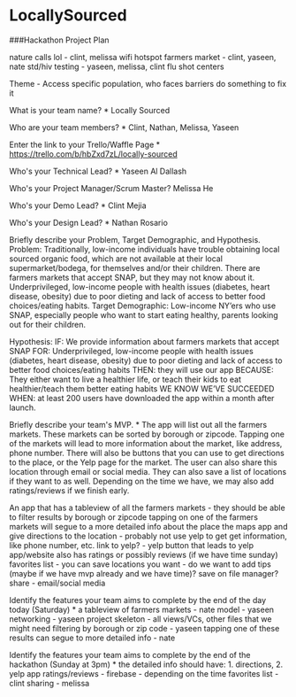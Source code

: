 # LocallySourced
###Hackathon Project Plan

nature calls lol - clint, melissa
wifi hotspot
farmers market - clint, yaseen, nate
std/hiv testing - yaseen, melissa, clint
flu shot centers

Theme - Access
specific population, who faces barriers
do something to fix it

What is your team name? *
Locally Sourced

Who are your team members? *
Clint, Nathan, Melissa, Yaseen

Enter the link to your Trello/Waffle Page *
https://trello.com/b/hbZxd7zL/locally-sourced

Who's your Technical Lead? *
Yaseen Al Dallash

Who's your Project Manager/Scrum Master?
Melissa He

Who's your Demo Lead? *
Clint Mejia

Who's your Design Lead? *
Nathan Rosario

Briefly describe your Problem, Target Demographic, and Hypothesis.
Problem: Traditionally, low-income individuals have trouble obtaining local sourced organic food, which are not available at their local supermarket/bodega, for themselves and/or their children. There are farmers markets that accept SNAP, but they may not know about it. Underprivileged, low-income people with health issues (diabetes, heart disease, obesity) due to poor dieting and lack of access to better food choices/eating habits.
Target Demographic: Low-income NY’ers who use SNAP, especially people who want to start eating healthy, parents looking out for their children.

Hypothesis:
IF:  We provide information about farmers markets that accept SNAP
FOR: Underprivileged, low-income people with health issues (diabetes, heart disease, obesity) due to poor dieting and lack of access to better food choices/eating habits
THEN: they will use our app
BECAUSE: They either want to live a healthier life, or teach their kids to eat healthier/teach them better eating habits
WE KNOW WE’VE SUCCEEDED WHEN: at least 200 users have downloaded the app within a month after launch.

Briefly describe your team's MVP. *
The app will list out all the farmers markets. These markets can be sorted by borough or zipcode. Tapping one of the markets will lead to more information about the market, like address, phone number. There will also be buttons that you can use to get directions to the place, or the Yelp page for the market. The user can also share this location through email or social media. They can also save a list of locations if they want to as well. Depending on the time we have, we may also add ratings/reviews if we finish early.

An app that has a tableview of all the farmers markets - they should be able to filter results by borough or zipcode
tapping on one of the farmers markets will segue to a more detailed info about the place
the maps app and give directions to the location - probably not
use yelp to get get information, like phone number, etc.
link to yelp? - yelp button that leads to yelp app/website
also has ratings or possibly reviews (if we have time sunday)
favorites list - you can save locations you want - do we want to add tips (maybe if we have mvp already and we have time)?
save on file manager?
share - email/social media

Identify the features your team aims to complete by the end of the day today (Saturday) *
a tableview of farmers markets - nate
model - yaseen
networking - yaseen
project skeleton - all views/VCs, other files that we might need
filtering by borough or zip code - yaseen
tapping one of these results can segue to more detailed info - nate

Identify the features your team aims to complete by the end of the hackathon (Sunday at 3pm) *
the detailed info should have: 1. directions, 2. yelp app
ratings/reviews - firebase - depending on the time
favorites list - clint
sharing - melissa

